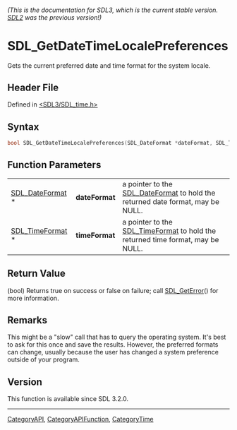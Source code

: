 ###### (This is the documentation for SDL3, which is the current stable version. [SDL2](https://wiki.libsdl.org/SDL2/) was the previous version!)
# SDL_GetDateTimeLocalePreferences

Gets the current preferred date and time format for the system locale.

## Header File

Defined in [<SDL3/SDL_time.h>](https://github.com/libsdl-org/SDL/blob/main/include/SDL3/SDL_time.h)

## Syntax

```c
bool SDL_GetDateTimeLocalePreferences(SDL_DateFormat *dateFormat, SDL_TimeFormat *timeFormat);
```

## Function Parameters

|                                    |                |                                                                                                  |
| ---------------------------------- | -------------- | ------------------------------------------------------------------------------------------------ |
| [SDL_DateFormat](SDL_DateFormat) * | **dateFormat** | a pointer to the [SDL_DateFormat](SDL_DateFormat) to hold the returned date format, may be NULL. |
| [SDL_TimeFormat](SDL_TimeFormat) * | **timeFormat** | a pointer to the [SDL_TimeFormat](SDL_TimeFormat) to hold the returned time format, may be NULL. |

## Return Value

(bool) Returns true on success or false on failure; call
[SDL_GetError](SDL_GetError)() for more information.

## Remarks

This might be a "slow" call that has to query the operating system. It's
best to ask for this once and save the results. However, the preferred
formats can change, usually because the user has changed a system
preference outside of your program.

## Version

This function is available since SDL 3.2.0.

----
[CategoryAPI](CategoryAPI), [CategoryAPIFunction](CategoryAPIFunction), [CategoryTime](CategoryTime)

